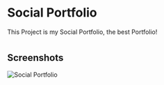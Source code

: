 # Social Portfolio

This Project is my Social Portfolio, the best Portfolio!
#

## Screenshots

![Social Portfolio](https://res.cloudinary.com/dovavvnjx/image/upload/v1677526408/port_nqffnz.png)